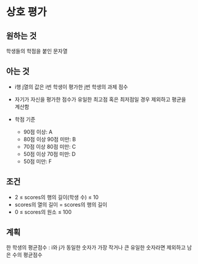 # 상호 평가

## 원하는 것

학생들의 학점을 붙인 문자열

## 아는 것

- i행 j열의 값은 i번 학생이 평가한 j번 학생의 과제 점수
- 자기가 자신을 평가한 점수가 유일한 최고점 혹은 최저점일 경우 제외하고 평균을 계산함
- 학점 기준

  - 90점 이상: A
  - 80점 이상 90점 미만: B
  - 70점 이상 80점 미만: C
  - 50점 이상 70점 미만: D
  - 50점 미만: F

## 조건

- 2 ≤ scores의 행의 길이(학생 수) ≤ 10
- scores의 열의 길이 = scores의 행의 길이
- 0 ≤ scores의 원소 ≤ 100

## 계획

한 학생의 평균점수 : i와 j가 동일한 숫자가 가장 작거나 큰 유일한 숫자라면 제외하고 남은 수의 평균점수
